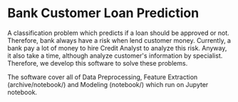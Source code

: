 # Bank Customer Loan Prediction
A classification problem which predicts if a loan should be approved or not. Therefore, bank always have a risk when 
lend customer money. Currently, a bank pay a lot of money to hire Credit Analyst to analyze this risk. Anyway, it also 
take a time, although analyze customer's information by specialist. Therefore, we develop this software to solve these 
problems.

The software cover all of Data Preprocessing, Feature Extraction (archive/notebook/) and Modeling (notebook/) which run 
on Jupyter notebook.